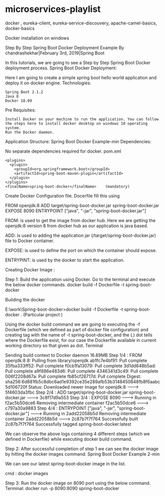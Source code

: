 # microservices-playlist
docker , eureka-client, eureka-service-discouvery, apache-camel-basics, docker-basics



Docker installation on windows




Step By Step Spring Boot Docker Deployment Example
By chandrashekhar|February 3rd, 2019|Spring Boot

In this tutorials, we are going to see a Step by Step Spring Boot Docker deployment process.
Spring Boot Docker Deployment:

Here I am going to create a simple spring boot hello world application and deploy it on docker engine.
Technologies:

    Spring Boot 2.1.2
    Java 8
    Docker 18.09

Pre Requisites:

    Install Docker on your machine to run the application. You can follow the steps here to install docker desktop on windows 10 operating system.
    Run the Docker daemon.

Application Structure:
Spring Boot Docker Example-min
Dependencies:

No separate dependencies required for docker.
pom.xml


    <plugins>
      <plugin>
        <groupId>org.springframework.boot</groupId>
        <artifactId>spring-boot-maven-plugin</artifactId>
      </plugin>
    </plugins>
    <finalName>spring-boot-docker</finalName>    (mandatory)
 



Create Docker Configuration file.
Docerfile  fill this using 

FROM openjdk:8
ADD target/spring-boot-docker.jar spring-boot-docker.jar
EXPOSE 8090
ENTRYPOINT ["java", "-jar", "spring-boot-docker.jar"]

FROM: is used to get the image from docker hub. Here we are getting the openjdk:8 version 8 from docker hub as our application is java based.

ADD: is used to adding the application jar (/target/spring-boot-docker.jar) file to Docker container.

EXPOSE: is used to define the port on which the container should expose.

ENTRYPINT: is used by the docker to start the application.


Creating Docker Image :

Step 1: Build the application using Docker. Go to the terminal and execute the below docker commands.
docker build -f Dockerfile -t spring-boot-docker

Building the docker

E:\work\Spring-boot-docker>docker build -f Dockerfile -t spring-boot-docker . (Particular project )

Using the docker build command we are going to executing the -f Dockerfile (which we defined as part of docker file configuration) and creating tag with the name of -t spring-boot-docker, and the (.) dot tells where the Dockerfile exist, for our case the Dockerfile available in current working directory so that given as dot.
Terminal

Sending build context to Docker daemon  16.89MB
Step 1/4 : FROM openjdk:8
8: Pulling from library/openjdk
ab1fc7e4bf91: Pull complete
35fba333ff52: Pull complete
f0cb1fa13079: Pull complete
3d1dd648b5ad: Pull complete
a9f886e483d6: Pull complete
4346341d3c49: Pull complete
006f2208d67a: Pull complete
fb85cf26717d: Pull complete
Digest: sha256:6d881fb5c8dbc6ad1e9392ce35e289afb53b3148450848fb8f6aabc5d106720f
Status: Downloaded newer image for openjdk:8
 ---> 5f4603da3fbc
Step 2/4 : ADD target/spring-boot-docker.jar spring-boot-docker.jar
 ---> 3c8f17d9a553
Step 3/4 : EXPOSE 8090
 ---> Running in f2ac5b50dce6
Removing intermediate container f2ac5b50dce6
 ---> c797a30a9883
Step 4/4 : ENTRYPOINT ["java", "-jar", "spring-boot-docker.jar"]
 ---> Running in 2add22058b5d
Removing intermediate container 2add22058b5d
 ---> 2c87b7f7f764
Successfully built 2c87b7f7f764
Successfully tagged spring-boot-docker:latest

We can observe the above logs containing 4 different steps (which we defined in Dockerfile) while executing docker build command.

Step 2:  After successful completion of step 1 we can see the docker image by hitting the docker images command.
Spring Boot Docker Example 2-min

We can see our latest spring-boot-docker image in the list.

cmd : docker images

Step 3: Run the docker image on 8090 port using the below command.
Terminal: docker run -p 8090:8090 spring-boot-docker
